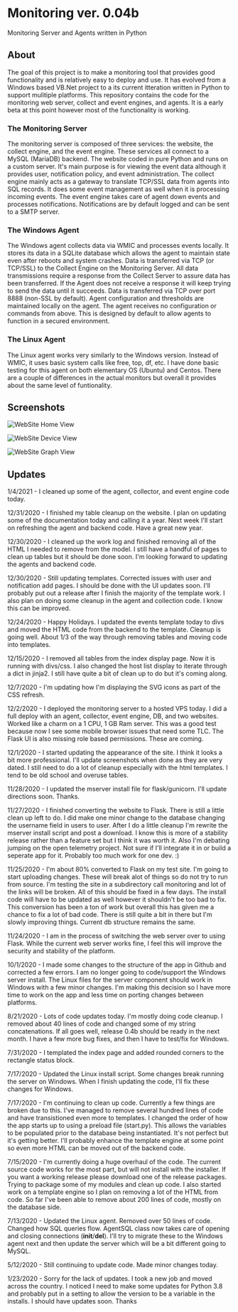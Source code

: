 # Monitoring ver. 0.04b
Monitoring Server and Agents written in Python

## About
The goal of this project is to make a monitoring tool that provides good functionality and is relatively easy to deploy and use.  It has evolved from a Windows based VB.Net project to a its current itteration written in Python to support mulitiple platforms.  This repository contains the code for the monitoring web server, collect and event engines, and agents.  It is a early beta at this point however most of the functionality is working.  

### The Monitoring Server
The monitoring server is composed of three services: the website, the collect engine, and the event engine.  These services all connect to a MySQL (MariaDB) backend.  The website coded in pure Python and runs on a custom server.  It's main purpose is for viewing the event data although it provides user, notification policy, and event administration.  The collect engine mainly acts as a gateway to translate TCP/SSL data from agents into SQL records.  It does some event management as well when it is processing incoming events.  The event engine takes care of agent down events and processes notifications.  Notifications are by default logged and can be sent to a SMTP server.  

### The Windows Agent
The Windows agent collects data via WMIC and processes events locally.  It stores its data in a SQLite database which allows the agent to maintain state even after reboots and system crashes.  Data is transferred via TCP (or TCP/SSL) to the Collect Engine on the Monitoring Server.  All data transmissions require a response from the Collect Server to assure data has been transferred.  If the Agent does not receive a response it will keep trying to send the data until it succeeds.  Data is transferred via TCP over port 8888 (non-SSL by default).  Agent configuration and thresholds are maintained locally on the agent.  The agent receives no configuration or commands from above.  This is designed by default to allow agents to function in a secured environment.

### The Linux Agent
The Linux agent works very similarly to the Windows version.  Instead of WMIC, it uses basic system calls like free, top, df, etc.  I have done basic testing for this agent on both elementary OS (Ubuntu) and Centos.  There are a couple of differences in the actual monitors but overall it provides about the same level of funtionality.
 
## Screenshots

![WebSite](https://raw.githubusercontent.com/philipcwhite/Monitoring/master/images/home.png)
Home View

![WebSite](https://raw.githubusercontent.com/philipcwhite/Monitoring/master/images/device.png)
Device View

![WebSite](https://raw.githubusercontent.com/philipcwhite/Monitoring/master/images/graph.png)
Graph View

## Updates
1/4/2021 - I cleaned up some of the agent, collector, and event engine code today.  

12/31/2020 - I finished my table cleanup on the website.  I plan on updating some of the documentation today and calling it a year.  Next week I'll start on refreshing the agent and backend code.  Have a great new year.

12/30/2020 - I cleaned up the work log and finished removing all of the HTML I needed to remove from the model.  I still have a handful of pages to clean up tables but it should be done soon.  I'm looking forward to updating the agents and backend code.  

12/30/2020 - Still updating templates.  Corrected  issues with user and notification add pages.  I should be done with the UI updates soon.  I'll probably put out a release after I finish the majority of the template work.  I also plan on doing some cleanup in the agent and collection code.  I know this can be improved.

12/24/2020 - Happy Holidays.  I updated the events template today to divs and moved the HTML code from the backend to the template.  Cleanup is going well.  About 1/3 of the way through removing tables and moving code into templates.  

12/15/2020 - I removed all tables from the index display page.  Now it is running with divs/css.  I also changed the host list display to iterate through a dict in jinja2.  I still have quite a bit of clean up to do but it's coming along.

12/7/2020 - I'm updating how I'm displaying the SVG icons as part of the CSS refresh.   

12/2/2020 - I deployed the monitoring server to a hosted VPS today.  I did a full deploy with an agent, collector, event engine, DB, and two websites.  Worked like a charm on a 1 CPU, 1 GB Ram server.  This was a good test because now I see some mobile browser issues that need some TLC.  The Flask UI is also missing role based permissions.  These are coming.  

12/1/2020 - I started updating the appearance of the site.  I think it looks a bit more professional.  I'll update screenshots when done as they are very dated.  I still need to do a lot of cleanup especially with the html templates.  I tend to be old school and overuse tables.  

11/28/2020 - I updated the mserver install file for flask/gunicorn.  I'll update directions soon.  Thanks.

11/27/2020 - I finished converting the website to Flask.  There is still a little clean up left to do.  I did make one minor change to the database changing the username field in users to user.  After I do a little cleanup I'm rewrite the mserver install script and post a download. I know this is more of a stability release rather than a feature set but I think it was worth it.  Also I'm debating jumping on the open telemetry project.  Not sure if I'll integrate it in or build a seperate app for it.  Probably too much work for one dev.  :)

11/25/2020 - I'm about 80% converted to Flask on my test site.  I'm going to start uploading changes.  These will break alot of things so do not try to run from source.  I'm testing the site in a subdirectory call monitoring and lot of the links will be broken.  All of this should be fixed in a few days.  The install code will have to be updated as well however it shouldn't be too bad to fix.  This conversion has been a ton of work but overall this has given me a chance to fix a lot of bad code.  There is still quite a bit in there but I'm slowly improving things.  Current db structure remains the same.

11/24/2020 - I am in the process of switching the web server over to using Flask.  While the current web server works fine, I feel this will improve the security and stability of the platform.      

10/1/2020 -  I made some changes to the structure of the app in Github and corrected a few errors.  I am no longer going to code/support the Windows server install.  The Linux files for the server component should work in Windows with a few minor changes.  I'm making this decision so I have more time to work on the app and less time on porting changes between platforms.  

8/21/2020 - Lots of code updates today.  I'm mostly doing code cleanup.  I removed about 40 lines of code and changed some of my string concatenations.  If all goes well, release 0.4b should be ready in the next month.  I have a few more bug fixes, and then I have to test/fix for Windows.  

7/31/2020 - I templated the index page and added rounded corners to the rectangle status block.  

7/17/2020 - Updated the Linux install script.  Some changes break running the server on Windows.  When I finish updating the code, I'll fix these changes for Windows.    

7/17/2020 - I'm continuing to clean up code.  Currently a few things are broken due to this.  I've managed to remove several hundred lines of code and have transistioned even more to templates.  I changed the order of how the app starts up to using a preload file (start.py).  This allows the variables to be populated prior to the database being instantiated. It's not perfect but it's getting better. I'll probably enhance the template engine at some point so even more HTML can be moved out of the backend code.

7/15/2020 - I'm currently doing a huge overhaul of the code.  The current source code works for the most part, but will not install with the installer. If you want a working release please download one of the release packages.  Trying to package some of my modules and clean up code.  I also started work on a template engine so I plan on removing a lot of the HTML from code.  So far I've been able to remove about 200 lines of code, mostly on the database side.  

7/13/2020 - Updated the Linux agent.  Removed over 50 lines of code.  Changed how SQL queries flow.  AgentSQL class now takes care of opening and closing connections (__init__/__del__).  I'll try to migrate these to the Windows agent next and then update the server which will be a bit different going to MySQL.    

5/12/2020 - Still continuing to update code.  Made minor changes today.  

1/23/2020 - Sorry for the lack of updates.  I took a new job and moved across the country.  I noticed I need to make some updates for Python 3.8 and probably put in a setting to allow the version to be a variable in the installs.  I should have updates soon.  Thanks
